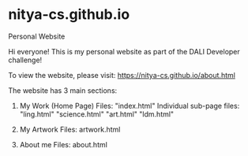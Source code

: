 # nitya-cs.github.io
Personal Website

Hi everyone! This is my personal website as part of the DALI Developer challenge!

To view the website, please visit: https://nitya-cs.github.io/about.html

The website has 3 main sections: 
1. My Work (Home Page)
Files:  "index.html"
Individual sub-page files:
"ling.html"
"science.html"
"art.html"
"ldm.html"
    
2. My Artwork 
Files:  artwork.html
    
3. About me
Files:  about.html
    


